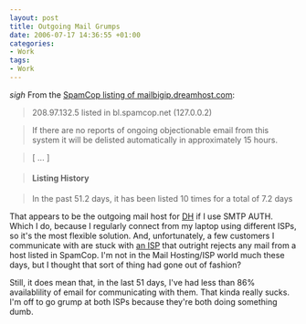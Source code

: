 ```yaml
---
layout: post
title: Outgoing Mail Grumps
date: 2006-07-17 14:36:55 +01:00
categories:
- Work
tags:
- Work
---
```

*sigh* From the [SpamCop listing of mailbigip.dreamhost.com](http://www.spamcop.net/w3m?action=blcheck&ip=208.97.132.5):

> 208.97.132.5 listed in bl.spamcop.net (127.0.0.2)

> If there are no reports of ongoing objectionable email from this system it will be delisted automatically in approximately 15 hours.

> \[ ... \]

> #### Listing History

> In the past 51.2 days, it has been listed 10 times for a total of 7.2 days

That appears to be the outgoing mail host for [DH](http://www.dreamhost.com/r.cgi?wossname) if I use SMTP AUTH.  Which I do, because I regularly connect from my laptop using different ISPs, so it's the most flexible solution.  And, unfortunately, a few customers I communicate with are stuck with [an ISP](http://www.lumison.net/) that outright rejects any mail from a host listed in SpamCop.  I'm not in the Mail Hosting/ISP world much these days, but I thought that sort of thing had gone out of fashion?

Still, it does mean that, in the last 51 days, I've had less than 86% availablility of email for communicating with them.  That kinda really sucks.  I'm off to go grump at both ISPs because they're both doing something dumb.
